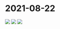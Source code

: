 # 2021-08-22

<image-container>
  <img preview="0" src="http://wangleant.com/turtle-images-thumbnail/IMG_20210822_175458.jpg"/>
</image-container>
<image-container>
  <img preview="0" src="http://wangleant.com/turtle-images-thumbnail/IMG_20210822_175503.jpg"/>
</image-container>
<image-container>
  <img preview="0" src="http://wangleant.com/turtle-images-thumbnail/IMG_20210822_175826.jpg"/>
</image-container>